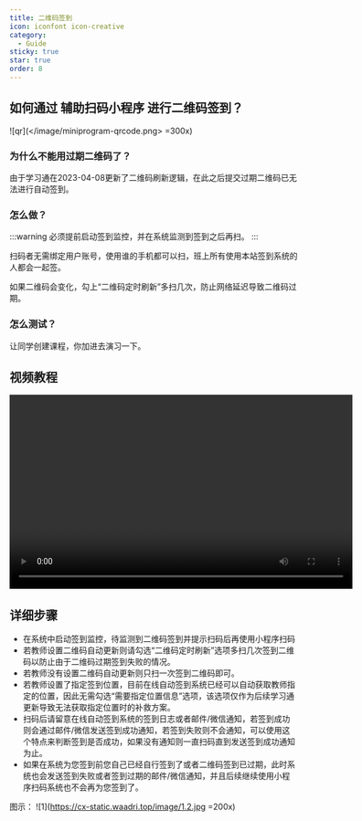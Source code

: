 ```yaml
---
title: 二维码签到
icon: iconfont icon-creative
category:
  - Guide
sticky: true
star: true
order: 8
---
```


## 如何通过 **辅助扫码小程序** 进行二维码签到？

![qr](</image/miniprogram-qrcode.png> =300x)

### 为什么不能用过期二维码了？

由于学习通在2023-04-08更新了二维码刷新逻辑，在此之后提交过期二维码已无法进行自动签到。

### 怎么做？

:::warning
必须提前启动签到监控，并在系统监测到签到之后再扫。
:::

扫码者无需绑定用户账号，使用谁的手机都可以扫，班上所有使用本站签到系统的人都会一起签。

如果二维码会变化，勾上“二维码定时刷新”多扫几次，防止网络延迟导致二维码过期。

### 怎么测试？

让同学创建课程，你加进去演习一下。

## 视频教程

<video width="600" height="340" controls>
  <source src="https://source.waadri.top/sun/video/qrcode.mp4" type="video/mp4">
</video>

## 详细步骤

+ 在系统中启动签到监控，待监测到二维码签到并提示扫码后再使用小程序扫码
+ 若教师设置二维码自动更新则请勾选“二维码定时刷新”选项多扫几次签到二维码以防止由于二维码过期签到失败的情况。
+ 若教师没有设置二维码自动更新则只扫一次签到二维码即可。
+ 若教师设置了指定签到位置，目前在线自动签到系统已经可以自动获取教师指定的位置，因此无需勾选“需要指定位置信息”选项，该选项仅作为后续学习通更新导致无法获取指定位置时的补救方案。
+ 扫码后请留意在线自动签到系统的签到日志或者邮件/微信通知，若签到成功则会通过邮件/微信发送签到成功通知，若签到失败则不会通知，可以使用这个特点来判断签到是否成功，如果没有通知则一直扫码直到发送签到成功通知为止。
+ 如果在系统为您签到前您自己已经自行签到了或者二维码签到已过期，此时系统也会发送签到失败或者签到过期的邮件/微信通知，并且后续继续使用小程序扫码系统也不会再为您签到了。

图示：
![1](<https://cx-static.waadri.top/image/1.2.jpg> =200x)
